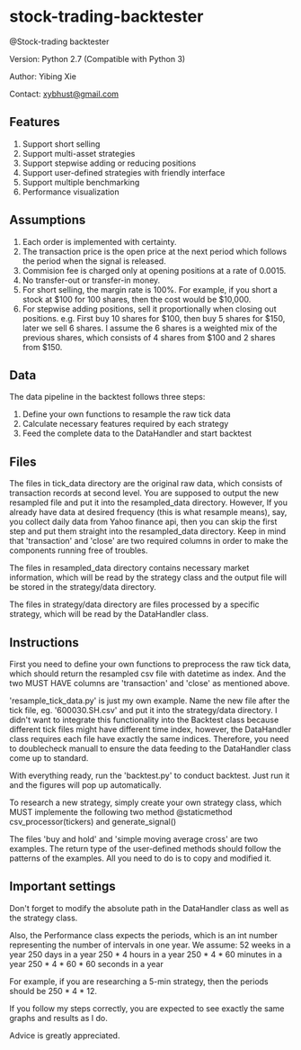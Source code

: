 # stock-trading-backtester
@Stock-trading backtester 

Version:  Python 2.7 (Compatible with Python 3) 

Author:   Yibing Xie 

Contact:  xybhust@gmail.com 

## Features
1. Support short selling
2. Support multi-asset strategies
3. Support stepwise adding or reducing positions
4. Support user-defined strategies with friendly interface
5. Support multiple benchmarking
6. Performance visualization 


Assumptions
-----------
1. Each order is implemented with certainty.
2. The transaction price is the open price at the next period which follows 
   the period when the signal is released.
3. Commision fee is charged only at opening positions at a rate of 0.0015.
4. No transfer-out or transfer-in money.
5. For short selling, the margin rate is 100%. For example, if you short a 
   stock at $100 for 100 shares, then the cost would be $10,000.
6. For stepwise adding positions, sell it proportionally when 
   closing out positions. e.g. First buy 10 shares for $100, then buy 5 shares
   for $150, later we sell 6 shares. I assume the 6 shares is a weighted mix
   of the previous shares, which consists of 4 shares from $100 and 2 shares
   from $150.


Data
----
The data pipeline in the backtest follows three steps:
  1. Define your own functions to resample the raw tick data 
  2. Calculate necessary features required by each strategy
  3. Feed the complete data to the DataHandler and start backtest


Files
-----
The files in tick_data directory are the original raw data, which consists of
transaction records at second level. You are supposed to output the new
resampled file and put it into the resampled_data directory. However, If you 
already have data at desired frequency (this is what resample means), say, you
collect daily data from Yahoo finance api, then you can skip the first step 
and put them straight into the resampled_data directory. Keep in mind that 
'transaction' and 'close' are two required columns in order to make the 
components running free of troubles.

The files in resampled_data directory contains necessary market information,
which will be read by the strategy class and the output file will be stored
in the strategy/data directory.

The files in strategy/data directory are files processed by a specific strategy,
which will be read by the DataHandler class. 


Instructions
------------
First you need to define your own functions to preprocess the raw tick data,
which should return the resampled csv file with datetime as index. And the 
two MUST HAVE columns are 'transaction' and 'close' as mentioned above.

'resample_tick_data.py' is just my own example. Name the new file after the 
tick file, eg. '600030.SH.csv' and put it into the strategy/data directory. 
I didn't want to integrate this functionality into the Backtest class because 
different tick files might have different time index, however, the DataHandler 
class requires each file have exactly the same indices. Therefore, you need to
doublecheck manuall to ensure the data feeding to the DataHandler class come 
up to standard.

With everything ready, run the 'backtest.py' to conduct backtest. Just run it 
and the figures will pop up automatically.

To research a new strategy, simply create your own strategy class, which MUST 
implemente the following two method
    @staticmethod 
    csv_processor(tickers)
    and
    generate_signal()

The files 'buy and hold' and 'simple moving average cross' are two examples. 
The return type of the user-defined methods should follow the patterns of the 
examples. All you need to do is to copy and modified it.


Important settings
------------------
Don't forget to modify the absolute path in the DataHandler
class as well as the strategy class.

Also, the Performance class expects the periods, which is an int number 
representing the number of intervals in one year. We assume:
52 weeks in a year
250 days in a year
250 * 4 hours in a year
250 * 4 * 60 minutes in a year
250 * 4 * 60 * 60 seconds in a year

For example, if you are researching a 5-min strategy, then the periods should
be 250 * 4 * 12.


If you follow my steps correctly, you are expected to see exactly the same
graphs and results as I do.

Advice is greatly appreciated. 
